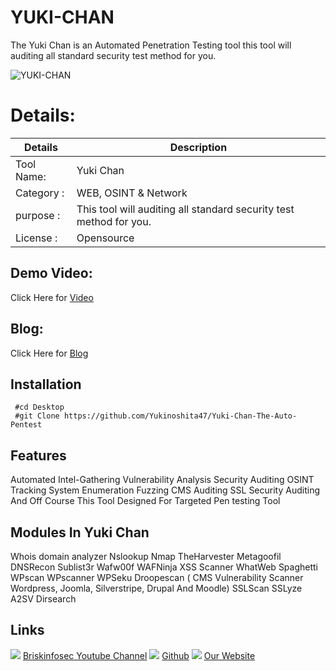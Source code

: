 YUKI-CHAN
============
The Yuki Chan is an Automated Penetration Testing tool this tool will auditing all standard security test method for you.




![YUKI-CHAN](https://www.briskinfosec.com//assets/tooloftheday/Copy_of_Briskinfosec_TOD_Latest.jpg)

Details:
============
|  Details | Description   |
| ------------ | ------------ |
|Tool Name:| Yuki Chan |
|Category :| WEB, OSINT & Network |
|purpose  :| This tool will auditing all standard security test method for you.  |
|License :| Opensource

Demo Video:
-----------------
Click Here for [Video](https://www.youtube.com/watch?v=esISRrOFdUw "Video")

Blog: 
--------------
Click Here for [Blog](https://www.briskinfosec.com/tooloftheday/toolofthedaydetail/YUKI-CHAN-THE-AUTO-PENTEST "Blog")

Installation
----------------

     #cd Desktop
     #git Clone https://github.com/Yukinoshita47/Yuki-Chan-The-Auto-Pentest
     
Features
---------------
Automated
Intel-Gathering
Vulnerability Analysis
Security Auditing
OSINT
Tracking
System Enumeration
Fuzzing
CMS Auditing
SSL Security Auditing
And Off Course This Tool Designed For Targeted Pen testing Tool

Modules In Yuki Chan
---------------
Whois domain analyzer
Nslookup
Nmap
TheHarvester
Metagoofil
DNSRecon
Sublist3r
Wafw00f
WAFNinja
XSS Scanner
WhatWeb
Spaghetti
WPscan
WPscanner
WPSeku
Droopescan ( CMS Vulnerability Scanner Wordpress, Joomla, Silverstripe, Drupal And Moodle)
SSLScan
SSLyze
A2SV
Dirsearch


      

Links
----------------
![ ](https://img.icons8.com/color/15/000000/youtube-play.png) [Briskinfosec Youtube Channel](https://www.youtube.com/channel/UCcPmqqYETcO_7-6p_uUsF1w "Briskinfosec Youtube Channel")
 ![ ](https://img.icons8.com/glyph-neue/15/000000/github.png) [Github](https://github.com/briskinfosec "Github") 
![ ](https://img.icons8.com/ios/15/000000/internet--v2.png) [Our Website](https://www.briskinfosec.com/ "Our Website")
